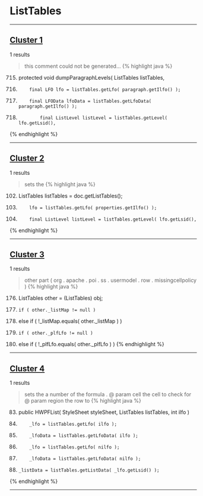 # ListTables

***

## [Cluster 1](./1)
1 results
> this comment could not be generated...
{% highlight java %}
715. protected void dumpParagraphLevels( ListTables listTables,
720.         final LFO lfo = listTables.getLfo( paragraph.getIlfo() );
723.         final LFOData lfoData = listTables.getLfoData( paragraph.getIlfo() );
728.             final ListLevel listLevel = listTables.getLevel( lfo.getLsid(),
{% endhighlight %}

***

## [Cluster 2](./2)
1 results
> sets the 
{% highlight java %}
102. ListTables listTables = doc.getListTables();
118.         lfo = listTables.getLfo( properties.getIlfo() );
127.         final ListLevel listLevel = listTables.getLevel( lfo.getLsid(),
{% endhighlight %}

***

## [Cluster 3](./3)
1 results
> other part ( org . apache . poi . ss . usermodel . row . missingcellpolicy ) 
{% highlight java %}
176. ListTables other = (ListTables) obj;
179.     if ( other._listMap != null )
182. else if ( !_listMap.equals( other._listMap ) )
186.     if ( other._plfLfo != null )
189. else if ( !_plfLfo.equals( other._plfLfo ) )
{% endhighlight %}

***

## [Cluster 4](./4)
1 results
> sets the a number of the formula . @ param cell the cell to check for @ param region the row to 
{% highlight java %}
83. public HWPFList( StyleSheet styleSheet, ListTables listTables, int ilfo )
96.         _lfo = listTables.getLfo( ilfo );
97.         _lfoData = listTables.getLfoData( ilfo );
102.         _lfo = listTables.getLfo( nilfo );
103.         _lfoData = listTables.getLfoData( nilfo );
111.     _listData = listTables.getListData( _lfo.getLsid() );
{% endhighlight %}

***

